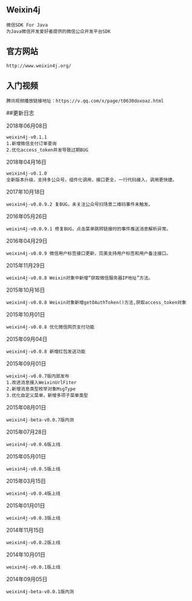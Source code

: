 ## Weixin4j ##

    微信SDK For Java
    为Java微信开发爱好者提供的微信公众开发平台SDK

## 官方网站 ##

    http://www.weixin4j.org/

## 入门视频 ##

    腾讯视频播放链接地址：https://v.qq.com/x/page/t0630doxoaz.html

##更新日志

2018年06月08日

    weixin4j-v0.1.1
    1.新增微信支付订单查询
    2.优化access_token并发导致过期BUG

2018年04月16日

    weixin4j-v0.1.0
    全新版本升级，支持多公众号，组件化调用，接口更全，一行代码接入，调用更快捷。

2017年10月18日

    weixin4j-v0.0.9.2 复BUG，未关注公众号扫场景二维码事件未触发。

2016年05月26日

    weixin4j-v0.0.9.1 修复BUG，点击菜单跳转链接时的事件推送消息解析异常。

2016年04月29日

    weixin4j-v0.0.9 微信用户标签接口更新，完美支持用户标签和用户备注接口。

2015年11月29日

    weixin4j-v0.0.8 Weixin对象中新增“获取微信服务器IP地址”方法。

2015年10月16日

    weixin4j-v0.0.8 Weixin对象新增getOAuthToken()方法,获取access_token对象

2015年10月01日

    weixin4j-v0.0.8 优化微信网页支付功能

2015年09月04日

    weixin4j-v0.0.8 新增红包发送功能

2015年09月01日

    weixin4j-v0.0.7版内部发布
    1.改进消息接入WeixinUrlFiter
    2.新增消息类型枚举对象MsgType
    3.优化自定义菜单，新增多项子菜单类型

2015年08月01日

    weixin4j-beta-v0.0.7版内测

2015年07月28日

    weixin4j-v0.0.6版上线

2015年05月01日

    weixin4j-v0.0.5版上线

2015年03月15日

    weixin4j-v0.0.4版上线

2015年01月01日

    weixin4j-v0.0.3版上线

2014年11月15日

    weixin4j-v0.0.2版上线

2014年10月01日

    weixin4j-v0.0.1版上线

2014年09月05日

    weixin4j-beta-v0.0.1版内测